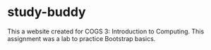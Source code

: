 # study-buddy

This a website created for COGS 3: Introduction to Computing. This assignment was a lab to practice Bootstrap basics.
